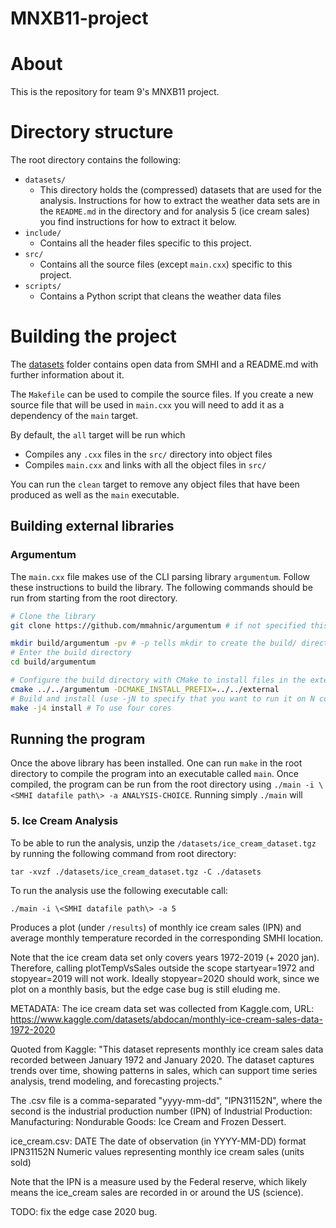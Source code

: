 # MNXB11-project
# About
This is the repository for team 9's MNXB11 project.

# Directory structure

The root directory contains the following:

* `datasets/` 
    * This directory holds the (compressed) datasets that are used for the analysis. Instructions for how to extract the weather data sets are in the `README.md` in the directory and for analysis 5 (ice cream sales) you find instructions for how to extract it below.
* `include/`
    * Contains all the header files specific to this project.
* `src/`
    * Contains all the source files (except `main.cxx`) specific to this project.
* `scripts/`
    * Contains a Python script that cleans the weather data files


# Building the project

The [datasets](datasets) folder contains open data from SMHI and a README.md with further information about it.

The `Makefile` can be used to compile the source files. If you create a new source file that will be used in `main.cxx` you will need to add it as a dependency of the `main` target.

By default, the `all` target will be run which 
- Compiles any `.cxx` files in the `src/` directory into object files 
- Compiles `main.cxx` and links with all the object files in `src/`

You can run the `clean` target to remove any object files that have been produced as well as the `main` executable.

## Building external libraries

### Argumentum

The `main.cxx` file makes use of the CLI parsing library `argumentum`. Follow these instructions to build the library. The following commands should be run from starting from the root directory.
``` sh
# Clone the library 
git clone https://github.com/mmahnic/argumentum # if not specified this automatically puts it into a directory called argumentum

mkdir build/argumentum -pv # -p tells mkdir to create the build/ directory if it does not already exist 
# Enter the build directory
cd build/argumentum

# Configure the build directory with CMake to install files in the external directory
cmake ../../argumentum -DCMAKE_INSTALL_PREFIX=../../external
# Build and install (use -jN to specify that you want to run it on N cores)
make -j4 install # To use four cores
```

## Running the program

Once the above library has been installed. One can run `make` in the root directory to compile the program into an executable called `main`. Once compiled, the program can be run from the root directory using `./main -i \<SMHI datafile path\> -a ANALYSIS-CHOICE`. Running simply `./main` will 

### 5. Ice Cream Analysis
To be able to run the analysis, unzip the `/datasets/ice_cream_dataset.tgz` by running the following command from root directory:

  `tar -xvzf ./datasets/ice_cream_dataset.tgz -C ./datasets`

To run the analysis use the following executable call:

  `./main -i \<SMHI datafile path\> -a 5`

Produces a plot (under `/results`) of monthly ice cream sales (IPN) and average monthly temperature recorded in the corresponding SMHI location. 

Note that the ice cream data set only covers years 1972-2019 (+ 2020 jan). Therefore, calling plotTempVsSales outside the scope startyear=1972 and stopyear=2019 will not work. 
Ideally stopyear=2020 should work, since we plot on a monthly basis, but the edge case bug is still eluding me.

METADATA:
The ice cream data set was collected from Kaggle.com, URL: https://www.kaggle.com/datasets/abdocan/monthly-ice-cream-sales-data-1972-2020

Quoted from Kaggle:
"This dataset represents monthly ice cream sales data recorded between January 1972 and January 2020. The dataset captures trends over time, showing patterns in sales, which can support time series analysis, trend modeling, and forecasting projects."

The .csv file is a comma-separated "yyyy-mm-dd", "IPN31152N", where the second is the industrial production number (IPN) of Industrial Production: Manufacturing: Nondurable Goods: Ice Cream and Frozen Dessert. 

ice_cream.csv:
DATE         The date of observation (in YYYY-MM-DD) format
IPN31152N	   Numeric values representing monthly ice cream sales (units sold)

Note that the IPN is a measure used by the Federal reserve, which likely means the ice_cream sales are recorded in or around the US (science).


TODO: fix the edge case 2020 bug.










